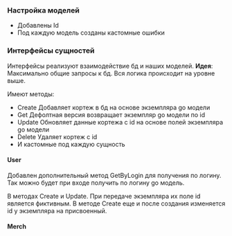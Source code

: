 ### Настройка моделей
- Добавлены Id
- Под каждую модель созданы кастомные ошибки 

### Интерфейсы сущностей
Интерфейсы реализуют взаимодействие бд и наших моделей.
**Идея**: Максимально общие запросы к бд. Вся логика происходит на уровне выше. 

Имеют методы:
- Create
	Добавляет кортеж в бд на основе экземпляра go модели
- Get
	Дефолтная версия возвращает экземпляр go модели по id
- Update
	Обновляет данные кортежа с id на основе полей экземпляра go модели
- Delete
	Удаляет кортеж с id
- И кастомные под каждую сущность
#### User
Добавлен дополнительный метод GetByLogin для получения по логину. Так можно будет при входе получить по логину go модель.

В методах Create и Update. При передаче экземпляра их поле id является фиктивным. В методе Create еще и после создания изменяется id у экземпляра на присвоенный. 

#### Merch


